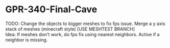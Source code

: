 # GPR-340-Final-Cave

TODO: Change the objects to bigger meshes to fix fps issue. Merge a y axis stack of meshes (minecraft style) [USE MESHTEST BRANCH]
<br />
Idea: If meshes don't work, do fps fix using nearest neighbors. Active if a neighbor is missing.  
<br />
